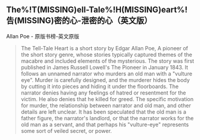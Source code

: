 ## The%!T(MISSING)ell-Tale%!H(MISSING)eart%!告(MISSING)密的心-泄密的心（英文版）

Allan Poe  -  原版书榜-英文原版

> The Tell-Tale Heart is a short story by Edgar Allan Poe, A pioneer of the short story genre, whose stories typically captured themes of the macabre and included elements of the mysterious. The story was first published in James Russell Lowell's The Pioneer in January 1843. It follows an unnamed narrator who murders an old man with a "vulture eye". Murder is carefully designed, and the murderer hides the body by cutting it into pieces and hiding it under the floorboards. The narrator denies having any feelings of hatred or resentment for the victim. He also denies that he killed for greed. The specific motivation for murder, the relationship between narrator and old man, and other details are left unclear. It has been speculated that the old man is a father figure, the narrator's landlord, or that the narrator works for the old man as a servant, and that perhaps his "vulture-eye" represents some sort of veiled secret, or power.
